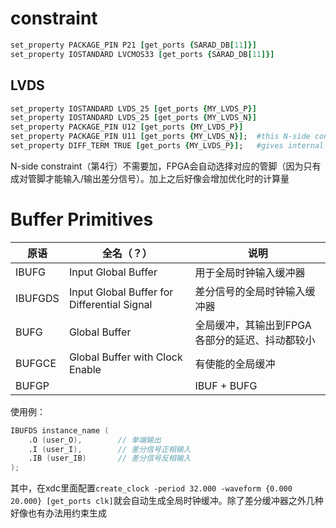 # constraint

```tcl
set_property PACKAGE_PIN P21 [get_ports {SARAD_DB[11]}]
set_property IOSTANDARD LVCMOS33 [get_ports {SARAD_DB[11]}]
```

## LVDS

```tcl
set_property IOSTANDARD LVDS_25 [get_ports {MY_LVDS_P}]
set_property IOSTANDARD LVDS_25 [get_ports {MY_LVDS_N}]
set_property PACKAGE_PIN U12 [get_ports {MY_LVDS_P}]
set_property PACKAGE_PIN U11 [get_ports {MY_LVDS_N}];  #this N-side constraint is optional
set_property DIFF_TERM TRUE [get_ports {MY_LVDS_P}];   #gives internal termination for LVDS input
```

N-side constraint（第4行）不需要加，FPGA会自动选择对应的管脚（因为只有成对管脚才能输入/输出差分信号）。加上之后好像会增加优化时的计算量

# Buffer Primitives

| 原语    | 全名（？）                                  | 说明                                           |
| ------- | ------------------------------------------- | ---------------------------------------------- |
| IBUFG   | Input Global Buffer                         | 用于全局时钟输入缓冲器                         |
| IBUFGDS | Input Global Buffer for Differential Signal | 差分信号的全局时钟输入缓冲器                   |
| BUFG    | Global Buffer                               | 全局缓冲，其输出到FPGA各部分的延迟、抖动都较小 |
| BUFGCE  | Global Buffer with Clock Enable             | 有使能的全局缓冲                               |
| BUFGP   |                                             | IBUF + BUFG                                    |

使用例：

```verilog
IBUFDS instance_name (
    .O (user_O),        // 单端输出 
    .I (user_I),        // 差分信号正相输入
    .IB (user_IB)       // 差分信号反相输入
);
```

其中，在xdc里面配置`create_clock -period 32.000 -waveform {0.000 20.000} [get_ports clk]`就会自动生成全局时钟缓冲。除了差分缓冲器之外几种好像也有办法用约束生成